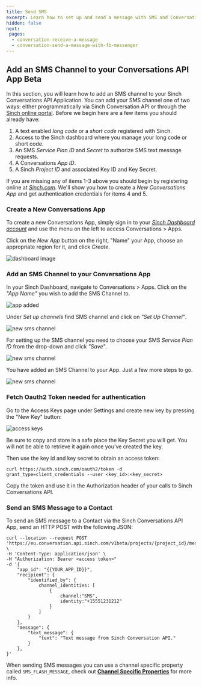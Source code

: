 ```yaml
---
title: Send SMS  
excerpt: Learn how to set up and send a message with SMS and Conversation API.
hidden: false
next:
 pages:
  - conversation-receive-a-message
  - conversation-send-a-message-with-fb-messenger
---
```



## Add an SMS Channel to your Conversations API App <span class="betabadge">Beta</span>

In this section, you will learn how to add an SMS channel to your Sinch Conversations API Application.  You can add your SMS channel one of two ways: either programmatically via Sinch Conversation API or through the [Sinch online portal](https://dashboard.sinch.com).  Before we begin here are a few items you should already have:

1. A text enabled *long code* or a *short code* registered with Sinch.
2. Access to the Sinch dashboard where you manage your long code or short code.
3. An SMS *Service Plan ID* and *Secret* to authorize SMS text message requests.
4. A Conversations *App ID*.
5. A Sinch *Project ID* and associated Key ID and Key Secret.

If you are missing any of items 1-3 above you should begin by registering online at [*Sinch.com*](https://sinch.com).  We'll show you how to create a *New Conversations App*  and get authentication credentials for items 4 and 5.

### Create a New Conversations App

To create a new Conversations App, simply sign in to your [*Sinch Dashboard account*](https://dashboard.sinch.com) and use the menu on the left to access Conversations > Apps.

Click on the *New App* button on the right, "Name" your App, choose an appropriate region for it, and click *Create*.

![dashboard image](../images/dashboard/dashboard_new_app.png)

### Add an SMS Channel to your Conversations App

In your Sinch Dashboard, navigate to Conversations > Apps.  Click on the *"App Name"* you wish to add the SMS Channel to.

![app added](../conversation-channel-support/images/channel-support/sms/sinch_conversations_apps_added.png)

Under *Set up channels* find SMS channel and click on *"Set Up Channel"*. 

![new sms channel](../images/dashboard/dashboard_add_channels.png)

For setting up the SMS channel you need to choose your SMS *Service Plan ID* from the drop-down and click *"Save"*.

![new sms channel](../conversation-channel-support/images/channel-support/sms/sinch_conversations_new_app_add_sms_channel_form.png)

You have added an SMS Channel to your App.  Just a few more steps to go.

![new sms channel](../conversation-channel-support/images/channel-support/sms/sinch_conversations_sms_channel_done.png)

### Fetch Oauth2 Token needed for authentication

Go to the Access Keys page under Settings and create new key by pressing the "New Key" button:

![access keys](../images/dashboard/dashboard_access_keys.png)

Be sure to copy and store in a safe place the Key Secret you will get. You will not be able to retrieve it again once you’ve created the key.

Then use the key id and key secret to obtain an access token:

```shell Curl
curl https://auth.sinch.com/oauth2/token -d grant_type=client_credentials --user <key_id>:<key_secret>
```

Copy the token and use it in the Authorization header of your calls to Sinch Conversations API.

### Send an SMS Message to a Contact

To send an SMS message to a Contact via the Sinch Conversations API App, send an HTTP POST with the following JSON:

```shell Curl
curl --location --request POST 'https://eu.conversation.api.sinch.com/v1beta/projects/{project_id}/messages:send' \
-H 'Content-Type: application/json' \
-H "Authorization: Bearer <access token>"
-d '{
    "app_id": "{{YOUR_APP_ID}}",
    "recipient": {
        "identified_by": {
            channel_identities: [
                {
                    channel:"SMS",
                    identity:"+15551231212"
                }
            ]
        }
    },
    "message": {
        "text_message": {
            "text": "Text message from Sinch Conversation API."
        }
    },
}'
```

When sending SMS messages you can use a channel specific property called `SMS_FLASH_MESSAGE`, check out [**Channel Specific Properties**](doc:conversation-channel-properties) for more info.
